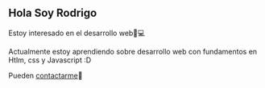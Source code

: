 
<Tittle>
<h2>Hola Soy Rodrigo</h2>
 </Tittle>
Estoy interesado en el desarrollo web👾💻

Actualmente estoy aprendiendo sobre desarrollo web con fundamentos en 
Htlm, css y Javascript 
:D

Pueden <a href="mailto:ralonzo1337@gmail.com">contactarme</a>📨

<!---
RodrigoPrograma/RodrigoPrograma is a ✨ special ✨ repository because its `README.md` (this file) appears on your GitHub profile.
You can click the Preview link to take a look at your changes.
--->
